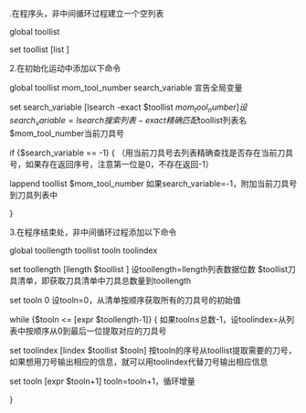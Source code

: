 .在程序头，非中间循环过程建立一个空列表

global toollist

set toollist [list ]

2.在初始化运动中添加以下命令

global toollist mom_tool_number search_variable                                                宣告全局变量

set search_variable [lsearch -exact $toollist $mom_tool_number]                        设search_variable=lsearch搜索列表 -exact精确匹配$toollist列表名 $mom_tool_number当前刀具号  

if {$search_variable == -1} {                                                                                   （用当前刀具号去列表精确查找是否存在当前刀具号，如果存在返回序号，注意第一位是0，不存在返回-1）

lappend toollist $mom_tool_number                                                                    如果search_variable=-1，附加当前刀具号到刀具列表中

}

3.在程序结束处，非中间循环过程添加以下命令

global toollength toollist tooln toolindex

set toollength [llength $toollist ]                                                                            设toollength=llength列表数据位数 $toollist刀具清单，即获取刀具清单中刀具总数量到toollength

set tooln 0                                                                                                               设tooln=0，从清单按顺序获取所有的刀具号的初始值

while {$tooln <= [expr $toollength-1]} {                                                                如果tooln≤总数-1，设toolindex=从列表中按顺序从0到最后一位提取对应的刀具号

set toolindex [lindex $toollist $tooln]                                                                     按tooln的序号从toollist提取需要的刀号，如果想用刀号输出相应的信息，就可以用toolindex代替刀号输出相应信息

set tooln [expr $tooln+1]                                                                                        tooln=tooln+1，循环增量

}